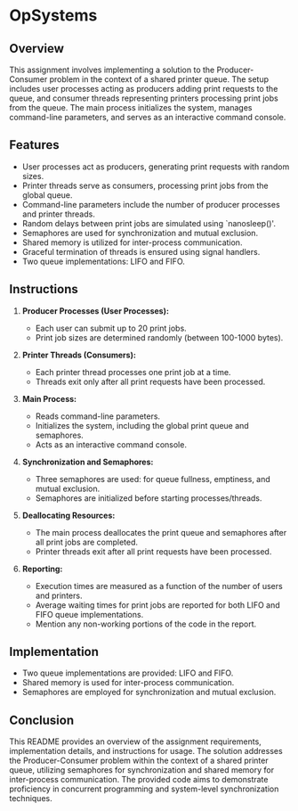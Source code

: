 # OpSystems

## Overview

This assignment involves implementing a solution to the Producer-Consumer problem in the context of a shared printer queue. The setup includes user processes acting as producers adding print requests to the queue, and consumer threads representing printers processing print jobs from the queue. The main process initializes the system, manages command-line parameters, and serves as an interactive command console.

## Features

- User processes act as producers, generating print requests with random sizes.
- Printer threads serve as consumers, processing print jobs from the global queue.
- Command-line parameters include the number of producer processes and printer threads.
- Random delays between print jobs are simulated using `nanosleep()'.
- Semaphores are used for synchronization and mutual exclusion.
- Shared memory is utilized for inter-process communication.
- Graceful termination of threads is ensured using signal handlers.
- Two queue implementations: LIFO and FIFO.

## Instructions

1. **Producer Processes (User Processes):**
   - Each user can submit up to 20 print jobs.
   - Print job sizes are determined randomly (between 100-1000 bytes).

2. **Printer Threads (Consumers):**
   - Each printer thread processes one print job at a time.
   - Threads exit only after all print requests have been processed.

3. **Main Process:**
   - Reads command-line parameters.
   - Initializes the system, including the global print queue and semaphores.
   - Acts as an interactive command console.

4. **Synchronization and Semaphores:**
   - Three semaphores are used: for queue fullness, emptiness, and mutual exclusion.
   - Semaphores are initialized before starting processes/threads.

5. **Deallocating Resources:**
   - The main process deallocates the print queue and semaphores after all print jobs are completed.
   - Printer threads exit after all print requests have been processed.

6. **Reporting:**
   - Execution times are measured as a function of the number of users and printers.
   - Average waiting times for print jobs are reported for both LIFO and FIFO queue implementations.
   - Mention any non-working portions of the code in the report.

## Implementation

- Two queue implementations are provided: LIFO and FIFO.
- Shared memory is used for inter-process communication.
- Semaphores are employed for synchronization and mutual exclusion.

## Conclusion

This README provides an overview of the assignment requirements, implementation details, and instructions for usage. The solution addresses the Producer-Consumer problem within the context of a shared printer queue, utilizing semaphores for synchronization and shared memory for inter-process communication. The provided code aims to demonstrate proficiency in concurrent programming and system-level synchronization techniques.
